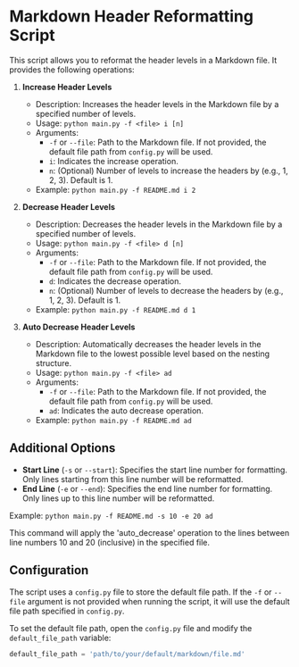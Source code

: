 # Markdown Header Reformatting Script

This script allows you to reformat the header levels in a Markdown file. It provides the following operations:

1. **Increase Header Levels**
   - Description: Increases the header levels in the Markdown file by a specified number of levels.
   - Usage: `python main.py -f <file> i [n]`
   - Arguments:
     - `-f` or `--file`: Path to the Markdown file. If not provided, the default file path from `config.py` will be used.
     - `i`: Indicates the increase operation.
     - `n`: (Optional) Number of levels to increase the headers by (e.g., 1, 2, 3). Default is 1.
   - Example: `python main.py -f README.md i 2`

2. **Decrease Header Levels**
   - Description: Decreases the header levels in the Markdown file by a specified number of levels.
   - Usage: `python main.py -f <file> d [n]`
   - Arguments:
     - `-f` or `--file`: Path to the Markdown file. If not provided, the default file path from `config.py` will be used.
     - `d`: Indicates the decrease operation.
     - `n`: (Optional) Number of levels to decrease the headers by (e.g., 1, 2, 3). Default is 1.
   - Example: `python main.py -f README.md d 1`

3. **Auto Decrease Header Levels**
   - Description: Automatically decreases the header levels in the Markdown file to the lowest possible level based on the nesting structure.
   - Usage: `python main.py -f <file> ad`
   - Arguments:
     - `-f` or `--file`: Path to the Markdown file. If not provided, the default file path from `config.py` will be used.
     - `ad`: Indicates the auto decrease operation.
   - Example: `python main.py -f README.md ad`

## Additional Options

- **Start Line** (`-s` or `--start`): Specifies the start line number for formatting. Only lines starting from this line number will be reformatted.
- **End Line** (`-e` or `--end`): Specifies the end line number for formatting. Only lines up to this line number will be reformatted.

Example: `python main.py -f README.md -s 10 -e 20 ad`

This command will apply the 'auto_decrease' operation to the lines between line numbers 10 and 20 (inclusive) in the specified file.

## Configuration

The script uses a `config.py` file to store the default file path. If the `-f` or `--file` argument is not provided when running the script, it will use the default file path specified in `config.py`.

To set the default file path, open the `config.py` file and modify the `default_file_path` variable:

```python
default_file_path = 'path/to/your/default/markdown/file.md'